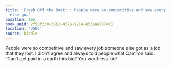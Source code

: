 ```yaml
---
title: 'Fresh Off the Boat: : People were so competitive and saw every job someone
  else go…'
position: 165
book_uuid: 2f50f3c0-5652-4576-9214-e53aae7074c1
location: '3505'
source: kindle
---
```


People were so competitive and saw every job someone else got as a job that they lost. I didn’t agree and always told people what Cam’ron said: “Can’t get paid in a earth this big? You worthless kid!